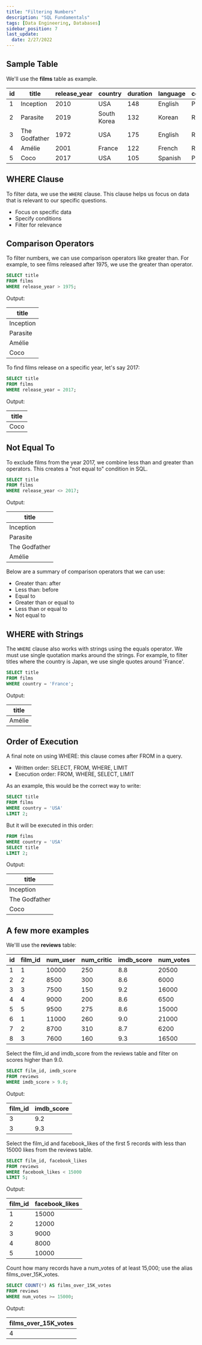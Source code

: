 ```yaml
---
title: "Filtering Numbers"
description: "SQL Fundamentals"
tags: [Data Engineering, Databases]
sidebar_position: 7
last_update:
  date: 2/27/2022
---
```



## Sample Table 

We'll use the **films** table as example.

| id | title        | release_year | country     | duration | language | certification | gross      | budget     |
|----|--------------|--------------|-------------|----------|----------|---------------|------------|------------|
| 1  | Inception    | 2010         | USA         | 148      | English  | PG-13         | 829895144  | 160000000  |
| 2  | Parasite     | 2019         | South Korea | 132      | Korean   | R             | 257590152  | 11400000   |
| 3  | The Godfather| 1972         | USA         | 175      | English  | R             | 246120986  | 6000000    |
| 4  | Amélie       | 2001         | France      | 122      | French   | R             | 174200000  | 10000000   |
| 5  | Coco         | 2017         | USA         | 105      | Spanish  | PG            | 807082196  | 175000000  |

## WHERE Clause

To filter data, we use the `WHERE` clause. This clause helps us focus on data that is relevant to our specific questions. 

- Focus on specific data
- Specify conditions
- Filter for relevance

## Comparison Operators

To filter numbers, we can use comparison operators like greater than. For example, to see films released after 1975, we use the greater than operator.

```sql
SELECT title
FROM films 
WHERE release_year > 1975;
```

Output:

| title        |
|--------------|
| Inception    |
| Parasite     |
| Amélie       |
| Coco         |


To find films release on a specific year, let's say 2017:

```sql
SELECT title
FROM films 
WHERE release_year = 2017;
```

Output:

| title        |
|--------------|
| Coco         |


## Not Equal To

To exclude films from the year 2017, we combine less than and greater than operators. This creates a "not equal to" condition in SQL.

```sql
SELECT title
FROM films 
WHERE release_year <> 2017;
```

Output:

| title         |
|-------------- |
| Inception     |
| Parasite      |
| The Godfather |
| Amélie        |


Below are a summary of comparison operators that we can use:

- Greater than: after
- Less than: before
- Equal to
- Greater than or equal to
- Less than or equal to
- Not equal to

## WHERE with Strings

The `WHERE` clause also works with strings using the equals operator. We must use single quotation marks around the strings. For example, to filter titles where the country is Japan, we use single quotes around 'France'.


```sql
SELECT title
FROM films 
WHERE country = 'France';
```

Output:

| title        |
|--------------|
| Amélie       |



## Order of Execution

A final note on using WHERE: this clause comes after FROM in a query. 

- Written order: SELECT, FROM, WHERE, LIMIT
- Execution order: FROM, WHERE, SELECT, LIMIT

As an example, this would be the correct way to write:

```sql
SELECT title
FROM films 
WHERE country = 'USA'
LIMIT 2;
```

But it will be executed in this order:

```sql
FROM films 
WHERE country = 'USA'
SELECT title
LIMIT 2;
```

Output:

| title         |
|-------------- |
| Inception     |
| The Godfather |
| Coco          |


## A few more examples

We'lll use the **reviews** table:

| id | film_id | num_user | num_critic | imdb_score | num_votes | facebook_likes |
|----|---------|----------|------------|------------|-----------|----------------|
| 1  | 1       | 10000    | 250        | 8.8        | 20500   | 15000        |
| 2  | 2       | 8500     | 300        | 8.6        | 6000    | 12000        |
| 3  | 3       | 7500     | 150        | 9.2        | 16000   | 9000         |
| 4  | 4       | 9000     | 200        | 8.6        | 6500    | 80000        |
| 5  | 5       | 9500     | 275        | 8.6        | 15000   | 10000        |
| 6  | 1       | 11000    | 260        | 9.0        | 21000   | 15500        |
| 7  | 2       | 8700     | 310        | 8.7        | 6200    | 12500        |
| 8  | 3       | 7600     | 160        | 9.3        | 16500   | 95000        |


Select the film_id and imdb_score from the reviews table and filter on scores higher than 9.0.

```sql
SELECT film_id, imdb_score
FROM reviews
WHERE imdb_score > 9.0;
```

Output:

| film_id | imdb_score |
|---------|------------|
| 3       | 9.2        |
| 3       | 9.3        |


Select the film_id and facebook_likes of the first 5 records with less than 15000 likes from the reviews table.

```sql
SELECT film_id, facebook_likes
FROM reviews
WHERE facebook_likes < 15000
LIMIT 5;
```

Output:

| film_id | facebook_likes |
|---------|----------------|
| 1       | 15000          |
| 2       | 12000          |
| 3       | 9000           |
| 4       | 8000           |
| 5       | 10000          |


Count how many records have a num_votes of at least 15,000; use the alias films_over_15K_votes.

```sql
SELECT COUNT(*) AS films_over_15K_votes
FROM reviews
WHERE num_votes >= 15000;
```

Output:

| films_over_15K_votes |
|----------------------|
| 4                    |